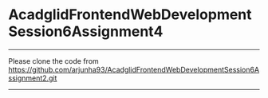 # AcadglidFrontendWebDevelopmentSession6Assignment4

****************************************************************************************************************
Please clone the code from https://github.com/arjunha93/AcadglidFrontendWebDevelopmentSession6Assignment2.git
*****************************************************************************************************************

